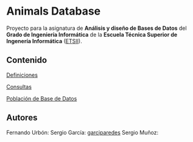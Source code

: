 # Animals Database

Proyecto para la asignatura de **Análisis y diseño de Bases de Datos** del **Grado de Ingeniería Informática** de la **Escuela Técnica Superior de Ingenería Informática** ([ETSII](inf.uva.es)).


Contenido
----

[Definiciones](definitions/)

[Consultas](queries/)

[Población de Base de Datos](populate/)


Autores
----
Fernando Urbón:
Sergio García: [garciparedes](https://github.com/garciparedes)
Sergio Muñoz:
